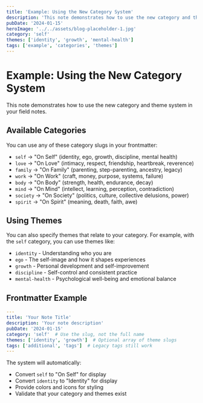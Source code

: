 ```yaml
---
title: 'Example: Using the New Category System'
description: 'This note demonstrates how to use the new category and theme system in your field notes.'
pubDate: '2024-01-15'
heroImage: '../../assets/blog-placeholder-1.jpg'
category: 'self'
themes: ['identity', 'growth', 'mental-health']
tags: ['example', 'categories', 'themes']
---
```


# Example: Using the New Category System

This note demonstrates how to use the new category and theme system in your field notes.

## Available Categories

You can use any of these category slugs in your frontmatter:

- `self` → "On Self" (identity, ego, growth, discipline, mental health)
- `love` → "On Love" (intimacy, respect, friendship, heartbreak, reverence)
- `family` → "On Family" (parenting, step-parenting, ancestry, legacy)
- `work` → "On Work" (craft, money, purpose, systems, failure)
- `body` → "On Body" (strength, health, endurance, decay)
- `mind` → "On Mind" (intellect, learning, perception, contradiction)
- `society` → "On Society" (politics, culture, collective delusions, power)
- `spirit` → "On Spirit" (meaning, death, faith, awe)

## Using Themes

You can also specify themes that relate to your category. For example, with the `self` category, you can use themes like:

- `identity` - Understanding who you are
- `ego` - The self-image and how it shapes experiences
- `growth` - Personal development and self-improvement
- `discipline` - Self-control and consistent practice
- `mental-health` - Psychological well-being and emotional balance

## Frontmatter Example

```yaml
---
title: 'Your Note Title'
description: 'Your note description'
pubDate: '2024-01-15'
category: 'self'  # Use the slug, not the full name
themes: ['identity', 'growth']  # Optional array of theme slugs
tags: ['additional', 'tags']  # Legacy tags still work
---
```

The system will automatically:
- Convert `self` to "On Self" for display
- Convert `identity` to "Identity" for display
- Provide colors and icons for styling
- Validate that your category and themes exist
